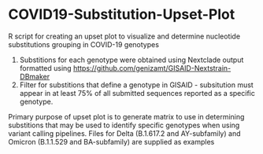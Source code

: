 # COVID19-Substitution-Upset-Plot
R script for creating an upset plot to visualize and determine nucleotide substitutions grouping in COVID-19 genotypes

1.  Substitions for each genotype were obtained using Nextclade output formatted using https://github.com/genizamt/GISAID-Nextstrain-DBmaker
2.  Filter for substitions that define a genotype in GISAID - subsitution must appear in at least 75% of all submitted sequences reported as a specific genotype.

Primary purpose of upset plot is to generate matrix to use in determining substitions that may be used to identify specific genotypes when using variant calling pipelines. Files for Delta (B.1.617.2 and AY-subfamily) and Omicron (B.1.1.529 and BA-subfamily) are supplied as examples
